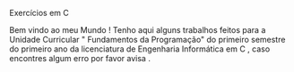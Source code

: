 Exercícios em C 

Bem vindo ao meu Mundo ! Tenho aqui alguns trabalhos feitos para a Unidade Curricular " Fundamentos da Programação" do primeiro semestre do primeiro ano da licenciatura de Engenharia Informática em C , caso encontres algum erro por favor avisa .
